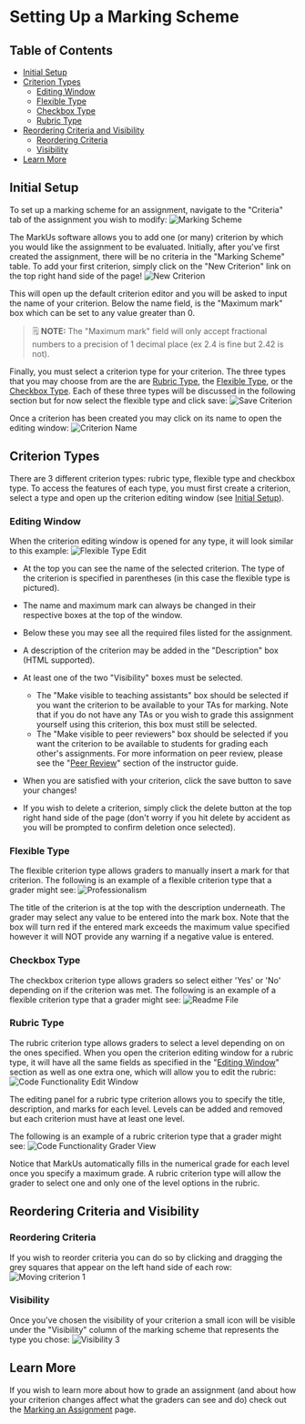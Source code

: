 # Setting Up a Marking Scheme

## Table of Contents

- [Initial Setup](#initial-setup)
- [Criterion Types](#criterion-types)
    - [Editing Window](#editing-window)
    - [Flexible Type](#flexible-type)
    - [Checkbox Type](#checkbox-type)
    - [Rubric Type](#rubric-type)
- [Reordering Criteria and Visibility](#reordering-criteria-and-visibility)
    - [Reordering Criteria](#reordering-criteria)
    - [Visibility](#visibility)
- [Learn More](#learn-more)

## Initial Setup

To set up a marking scheme for an assignment, navigate to the "Criteria" tab of the assignment you wish to modify:
![Marking Scheme](images/marking-scheme-tab.png)

The MarkUs software allows you to add one (or many) criterion by which you would like the assignment to be evaluated. Initially, after you've first created the assignment, there will be no criteria in the "Marking Scheme" table. To add your first criterion, simply click on the "New Criterion" link on the top right hand side of the page!
![New Criterion](images/new-criteria-link.png)

This will open up the default criterion editor and you will be asked to input the name of your criterion.
Below the name field, is the "Maximum mark" box which can be set to any value greater than 0.

> :spiral_notepad: **NOTE:**  The "Maximum mark" field will only accept fractional numbers to a precision of 1 decimal place (ex 2.4 is fine but 2.42 is not).

Finally, you must select a criterion type for your criterion. The three types that you may choose from are the are [Rubric Type](#rubric-type), the [Flexible Type](#flexible-type), or the [Checkbox Type](#checkbox-type). Each of these three types will be discussed in the following section but for now select the flexible type and click save:
![Save Criterion](images/save-criteria-button.png)

Once a criterion has been created you may click on its name to open the editing window:
![Criterion Name](images/criteria-select-panel.png)

## Criterion Types

There are 3 different criterion types: rubric type, flexible type and checkbox type. To access the features of each type, you must first create a criterion, select a type and open up the criterion editing window (see [Initial Setup](#initial-setup)).

### Editing Window

When the criterion editing window is opened for any type, it will look similar to this example:
![Flexible Type Edit](images/criteria-edit-panel.png)

- At the top you can see the name of the selected criterion. The type of the criterion is specified in parentheses (in this case the flexible type is pictured).
- The name and maximum mark can always be changed in their respective boxes at the top of the window.

- Below these you may see all the required files listed for the assignment.

- A description of the criterion may be added in the "Description" box (HTML supported).

- At least one of the two "Visibility" boxes must be selected.
    - The "Make visible to teaching assistants" box should be selected if you want the criterion to be available to your TAs for marking. Note that if you do not have any TAs or you wish to grade this assignment yourself using this criterion, this box must still be selected.
    - The "Make visible to peer reviewers" box should be selected if you want the criterion to be available to students for grading each other's assignments. For more information on peer review, please see the "[Peer Review](Instructor-Guide--Assignments--Peer-Review.md)" section of the instructor guide.

- When you are satisfied with your criterion, click the save button to save your changes!
- If you wish to delete a criterion, simply click the delete button at the top right hand side of the page (don't worry if you hit delete by accident as you will be prompted to confirm deletion once selected).

### Flexible Type

The flexible criterion type allows graders to manually insert a mark for that criterion. The following is an example of a flexible criterion type that a grader might see:
![Professionalism](images/criteria-flexible-example.png)

The title of the criterion is at the top with the description underneath. The grader may select any value to be entered into the mark box. Note that the box will turn red if the entered mark exceeds the maximum value specified however it will NOT provide any warning if a negative value is entered.

### Checkbox Type

The checkbox criterion type allows graders so select either 'Yes' or 'No' depending on if the criterion was met. The following is an example of a flexible criterion type that a grader might see:
![Readme File](images/criteria-checkbox-example.png)

### Rubric Type

The rubric criterion type allows graders to select a level depending on on the ones specified. When you open the criterion editing window for a rubric type, it will have all the same fields as specified in the "[Editing Window](#editing-window)" section as well as one extra one, which will allow you to edit the rubric:
![Code Functionality Edit Window](images/criteria-rubric-panel.png)

The editing panel for a rubric type criterion allows you to specify the title, description, and marks for each level. Levels can be added and removed but each criterion must have at least one level.

The following is an example of a rubric criterion type that a grader might see:
![Code Functionality Grader View](images/criteria-rubric-example.png)

Notice that MarkUs automatically fills in the numerical grade for each level once you specify a maximum grade. A rubric criterion type will allow the grader to select one and only one of the level options in the rubric.

## Reordering Criteria and Visibility

### Reordering Criteria

If you wish to reorder criteria you can do so by clicking and dragging the grey squares that appear on the left hand side of each row:
![Moving criterion 1](images/criteria-reorder.png)

### Visibility

Once you've chosen the visibility of your criterion a small icon will be visible under the "Visibility" column of the marking scheme that represents the type you chose:
![Visibility 3](images/criteria-visibility-icons.png)

## Learn More

If you wish to learn more about how to grade an assignment (and about how your criterion changes affect what the graders can see and do) check out the [Marking an Assignment](Instructor-Guide--Assignments--Marking--Grading-View.md) page.

